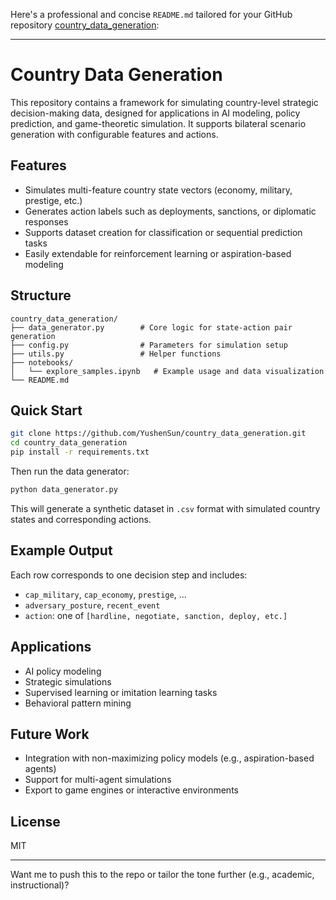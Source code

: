 Here's a professional and concise `README.md` tailored for your GitHub repository [country_data_generation](https://github.com/YushenSun/country_data_generation):

---

# Country Data Generation

This repository contains a framework for simulating country-level strategic decision-making data, designed for applications in AI modeling, policy prediction, and game-theoretic simulation. It supports bilateral scenario generation with configurable features and actions.

## Features

- Simulates multi-feature country state vectors (economy, military, prestige, etc.)
- Generates action labels such as deployments, sanctions, or diplomatic responses
- Supports dataset creation for classification or sequential prediction tasks
- Easily extendable for reinforcement learning or aspiration-based modeling

## Structure

```
country_data_generation/
├── data_generator.py        # Core logic for state-action pair generation
├── config.py                # Parameters for simulation setup
├── utils.py                 # Helper functions
├── notebooks/
│   └── explore_samples.ipynb   # Example usage and data visualization
└── README.md
```

## Quick Start

```bash
git clone https://github.com/YushenSun/country_data_generation.git
cd country_data_generation
pip install -r requirements.txt
```

Then run the data generator:

```bash
python data_generator.py
```

This will generate a synthetic dataset in `.csv` format with simulated country states and corresponding actions.

## Example Output

Each row corresponds to one decision step and includes:

- `cap_military`, `cap_economy`, `prestige`, ...
- `adversary_posture`, `recent_event`
- `action`: one of `[hardline, negotiate, sanction, deploy, etc.]`

## Applications

- AI policy modeling  
- Strategic simulations  
- Supervised learning or imitation learning tasks  
- Behavioral pattern mining

## Future Work

- Integration with non-maximizing policy models (e.g., aspiration-based agents)  
- Support for multi-agent simulations  
- Export to game engines or interactive environments

## License

MIT

---

Want me to push this to the repo or tailor the tone further (e.g., academic, instructional)?
